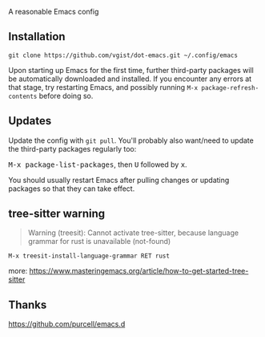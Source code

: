 A reasonable Emacs config

## Installation

```
git clone https://github.com/vgist/dot-emacs.git ~/.config/emacs
```

Upon starting up Emacs for the first time, further third-party
packages will be automatically downloaded and installed. If you
encounter any errors at that stage, try restarting Emacs, and possibly
running `M-x package-refresh-contents` before doing so.


## Updates

Update the config with `git pull`. You'll probably also want/need to update
the third-party packages regularly too:

<kbd>M-x package-list-packages</kbd>, then <kbd>U</kbd> followed by <kbd>x</kbd>.

You should usually restart Emacs after pulling changes or updating
packages so that they can take effect.

## tree-sitter warning

> Warning (treesit): Cannot activate tree-sitter, because language grammar for rust is unavailable (not-found)

    M-x treesit-install-language-grammar RET rust

more: https://www.masteringemacs.org/article/how-to-get-started-tree-sitter

## Thanks

<https://github.com/purcell/emacs.d>
